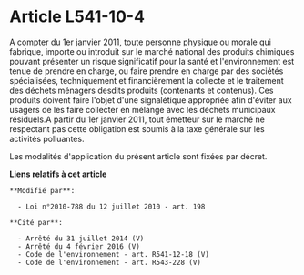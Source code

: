 # Article L541-10-4

A compter du 1er janvier 2011, toute  personne physique ou morale qui fabrique, importe ou introduit sur le  marché national
des produits chimiques pouvant présenter un risque  significatif pour la santé et l'environnement est tenue de prendre en
charge, ou faire prendre en charge par des sociétés spécialisées,  techniquement et financièrement la collecte et le
traitement des déchets  ménagers desdits produits (contenants et contenus). Ces produits  doivent faire l'objet d'une
signalétique appropriée afin d'éviter aux  usagers de les faire collecter en mélange avec les déchets municipaux  résiduels.A
partir du 1er janvier 2011, tout émetteur sur le marché ne  respectant pas cette obligation est soumis à la taxe générale sur
les  activités polluantes. 

Les modalités d'application  du présent article sont fixées par décret.

**Liens relatifs à cet article**

	**Modifié par**:

	  - Loi n°2010-788 du 12 juillet 2010 - art. 198

	**Cité par**:

	  - Arrêté du 31 juillet 2014 (V)
	  - Arrêté du 4 février 2016 (V)
	  - Code de l'environnement - art. R541-12-18 (V)
	  - Code de l'environnement - art. R543-228 (V)
